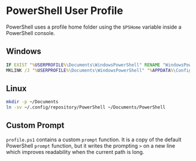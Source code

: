 # PowerShell User Profile

PowerShell uses a profile home folder using the `$PSHome` variable inside a
PowerShell console.

## Windows

``` bat
IF EXIST "%USERPROFILE%\Documents\WindowsPowerShell" RENAME "WindowsPowerShell.bak"
MKLINK /J "%USERPROFILE%\Documents\WindowsPowerShell" "%APPDATA%\Configuration Repository\PowerShell"
```

## Linux

``` sh
mkdir -p ~/Documents
ln -sv ~/.config/repository/PowerShell ~/Documents/PowerShell
```

## Custom Prompt

`profile.ps1` contains a custom `prompt` function. It is a copy of the default
PowerShell `prompt` function, but it writes the prompting `>` on a new line
which improves readability when the current path is long.
